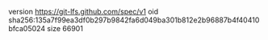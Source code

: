 version https://git-lfs.github.com/spec/v1
oid sha256:135a7f99ea3df0b297b9842fa6d049ba301b812e2b96887b4f40410bfca05024
size 66901
